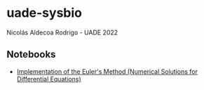 # uade-sysbio
Nicolás Aldecoa Rodrigo - UADE 2022

## Notebooks

- [Implementation of the Euler's Method (Numerical Solutions for Differential Equations)](./Euler's%20Method.ipynb)